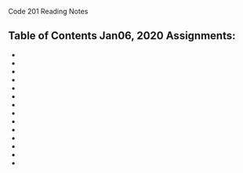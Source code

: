 Code 201 Reading Notes

Table of Contents
Jan06, 2020 Assignments:
  -
  -
  -
  -
  -
  -
  -
  -
  -
  -
  -
  -
  -
  -
  -
